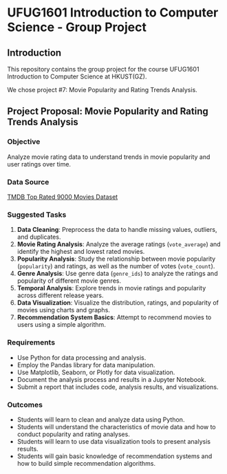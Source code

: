 # UFUG1601 Introduction to Computer Science - Group Project

## Introduction

This repository contains the group project for the course UFUG1601 Introduction to Computer Science at HKUST(GZ).

We chose project #7: Movie Popularity and Rating Trends Analysis.

## Project Proposal: Movie Popularity and Rating Trends Analysis

### Objective
Analyze movie rating data to understand trends in movie popularity and user ratings over time.

### Data Source
[TMDB Top Rated 9000 Movies Dataset](https://www.kaggle.com/datasets/aaditya1gautam/tmdb-top-rated-9000-movies-dataset)

### Suggested Tasks
1. **Data Cleaning**: Preprocess the data to handle missing values, outliers, and duplicates.
2. **Movie Rating Analysis**: Analyze the average ratings (`vote_average`) and identify the highest and lowest rated movies.
3. **Popularity Analysis**: Study the relationship between movie popularity (`popularity`) and ratings, as well as the number of votes (`vote_count`).
4. **Genre Analysis**: Use genre data (`genre_ids`) to analyze the ratings and popularity of different movie genres.
5. **Temporal Analysis**: Explore trends in movie ratings and popularity across different release years.
6. **Data Visualization**: Visualize the distribution, ratings, and popularity of movies using charts and graphs.
7. **Recommendation System Basics**: Attempt to recommend movies to users using a simple algorithm.

### Requirements
- Use Python for data processing and analysis.
- Employ the Pandas library for data manipulation.
- Use Matplotlib, Seaborn, or Plotly for data visualization.
- Document the analysis process and results in a Jupyter Notebook.
- Submit a report that includes code, analysis results, and visualizations.

### Outcomes
- Students will learn to clean and analyze data using Python.
- Students will understand the characteristics of movie data and how to conduct popularity and rating analyses.
- Students will learn to use data visualization tools to present analysis results.
- Students will gain basic knowledge of recommendation systems and how to build simple recommendation algorithms.